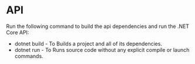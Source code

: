 # API

Run the following command to build the api dependencies and run the .NET Core API:
- dotnet build - To Builds a project and all of its dependencies.
- dotnet run - To Runs source code without any explicit compile or launch commands.
